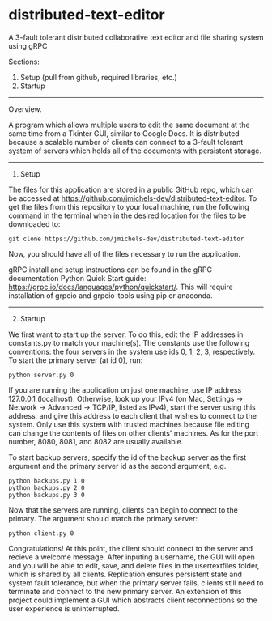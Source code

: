 # distributed-text-editor
A 3-fault tolerant distributed collaborative text editor and file sharing system using gRPC

Sections:
1. Setup (pull from github, required libraries, etc.)
2. Startup

-----------------------------------------------------------------------------------------------------------------------------------------------
Overview.

A program which allows multiple users to edit the same document at the same time from a Tkinter GUI, similar to Google Docs. It is distributed because a scalable number of clients can connect to a 3-fault tolerant system of servers which holds all of the documents with persistent storage. 

-----------------------------------------------------------------------------------------------------------------------------------------------
1. Setup

The files for this application are stored in a public GitHub repo, which can be accessed at https://github.com/jmichels-dev/distributed-text-editor.
To get the files from this repository to your local machine, run the following command in the terminal when in the desired location for the files 
to be downloaded to:

    git clone https://github.com/jmichels-dev/distributed-text-editor

Now, you should have all of the files necessary to run the application.

gRPC install and setup instructions can be found in the gRPC documentation Python Quick Start guide: 
https://grpc.io/docs/languages/python/quickstart/. This will require installation of grpcio and grpcio-tools using pip or anaconda.

-----------------------------------------------------------------------------------------------------------------------------------------------
2. Startup

We first want to start up the server. To do this, edit the IP addresses in constants.py to match your machine(s). The constants use the following conventions: the four servers in the system use ids 0, 1, 2, 3, respectively. To start the primary server (at id 0), run:

    python server.py 0

If you are running the application on just one machine, use IP address 127.0.0.1 (localhost). Otherwise, look up your IPv4 (on Mac, Settings -> Network -> Advanced -> TCP/IP, listed as IPv4), start the server using this address, and give this address to each client that wishes to connect to the system. Only use this system with trusted machines because file editing can change the contents of files on other clients' machines. As for the port number, 8080, 8081, and 8082 are usually available. 

To start backup servers, specify the id of the backup server as the first argument and the primary server id as the second argument, e.g.

    python backups.py 1 0
    python backups.py 2 0
    python backups.py 3 0

Now that the servers are running, clients can begin to connect to the primary. The argument should match the primary server:

    python client.py 0
    
Congratulations! At this point, the client should connect to the server and recieve a welcome message. After inputing a username, the GUI will open and you will be able to edit, save, and delete files in the usertextfiles folder, which is shared by all clients. Replication ensures persistent state and system fault tolerance, but when the primary server fails, clients still need to terminate and connect to the new primary server. An extension of this project could implement a GUI which abstracts client reconnections so the user experience is uninterrupted.
